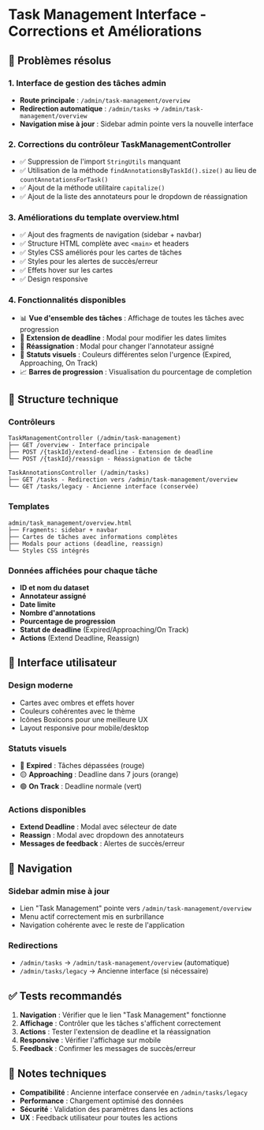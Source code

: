# Task Management Interface - Corrections et Améliorations

## 🎯 Problèmes résolus

### 1. **Interface de gestion des tâches admin**
- **Route principale** : `/admin/task-management/overview`
- **Redirection automatique** : `/admin/tasks` → `/admin/task-management/overview`
- **Navigation mise à jour** : Sidebar admin pointe vers la nouvelle interface

### 2. **Corrections du contrôleur TaskManagementController**
- ✅ Suppression de l'import `StringUtils` manquant
- ✅ Utilisation de la méthode `findAnnotationsByTaskId().size()` au lieu de `countAnnotationsForTask()`
- ✅ Ajout de la méthode utilitaire `capitalize()`
- ✅ Ajout de la liste des annotateurs pour le dropdown de réassignation

### 3. **Améliorations du template overview.html**
- ✅ Ajout des fragments de navigation (sidebar + navbar)
- ✅ Structure HTML complète avec `<main>` et headers
- ✅ Styles CSS améliorés pour les cartes de tâches
- ✅ Styles pour les alertes de succès/erreur
- ✅ Effets hover sur les cartes
- ✅ Design responsive

### 4. **Fonctionnalités disponibles**
- 📊 **Vue d'ensemble des tâches** : Affichage de toutes les tâches avec progression
- 📅 **Extension de deadline** : Modal pour modifier les dates limites
- 👥 **Réassignation** : Modal pour changer l'annotateur assigné
- 🎨 **Statuts visuels** : Couleurs différentes selon l'urgence (Expired, Approaching, On Track)
- 📈 **Barres de progression** : Visualisation du pourcentage de completion

## 🔧 Structure technique

### Contrôleurs
```
TaskManagementController (/admin/task-management)
├── GET /overview - Interface principale
├── POST /{taskId}/extend-deadline - Extension de deadline
└── POST /{taskId}/reassign - Réassignation de tâche

TaskAnnotationsController (/admin/tasks)
├── GET /tasks - Redirection vers /admin/task-management/overview
└── GET /tasks/legacy - Ancienne interface (conservée)
```

### Templates
```
admin/task_management/overview.html
├── Fragments: sidebar + navbar
├── Cartes de tâches avec informations complètes
├── Modals pour actions (deadline, reassign)
└── Styles CSS intégrés
```

### Données affichées pour chaque tâche
- **ID et nom du dataset**
- **Annotateur assigné**
- **Date limite**
- **Nombre d'annotations**
- **Pourcentage de progression**
- **Statut de deadline** (Expired/Approaching/On Track)
- **Actions** (Extend Deadline, Reassign)

## 🎨 Interface utilisateur

### Design moderne
- Cartes avec ombres et effets hover
- Couleurs cohérentes avec le thème
- Icônes Boxicons pour une meilleure UX
- Layout responsive pour mobile/desktop

### Statuts visuels
- 🔴 **Expired** : Tâches dépassées (rouge)
- 🟡 **Approaching** : Deadline dans 7 jours (orange)
- 🟢 **On Track** : Deadline normale (vert)

### Actions disponibles
- **Extend Deadline** : Modal avec sélecteur de date
- **Reassign** : Modal avec dropdown des annotateurs
- **Messages de feedback** : Alertes de succès/erreur

## 🚀 Navigation

### Sidebar admin mise à jour
- Lien "Task Management" pointe vers `/admin/task-management/overview`
- Menu actif correctement mis en surbrillance
- Navigation cohérente avec le reste de l'application

### Redirections
- `/admin/tasks` → `/admin/task-management/overview` (automatique)
- `/admin/tasks/legacy` → Ancienne interface (si nécessaire)

## ✅ Tests recommandés

1. **Navigation** : Vérifier que le lien "Task Management" fonctionne
2. **Affichage** : Contrôler que les tâches s'affichent correctement
3. **Actions** : Tester l'extension de deadline et la réassignation
4. **Responsive** : Vérifier l'affichage sur mobile
5. **Feedback** : Confirmer les messages de succès/erreur

## 📝 Notes techniques

- **Compatibilité** : Ancienne interface conservée en `/admin/tasks/legacy`
- **Performance** : Chargement optimisé des données
- **Sécurité** : Validation des paramètres dans les actions
- **UX** : Feedback utilisateur pour toutes les actions
